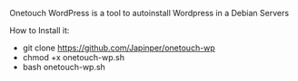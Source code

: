 Onetouch WordPress is a tool to autoinstall Wordpress in a Debian Servers

How to Install it:<br> 
 - git clone https://github.com/Japinper/onetouch-wp<br>
 - chmod +x onetouch-wp.sh<br>
 - bash onetouch-wp.sh
